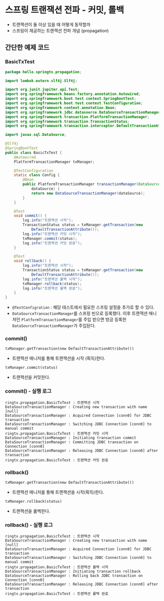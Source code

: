 # 스프링 트랜잭션 전파 - 커밋, 롤백
- 트랜잭션이 둘 이상 있을 때 어떻게 동작할까
- 스프링이 제공하는 트랜잭션 전파 개념 (propagation)

## 간단한 예제 코드
### BasicTxTest
```java
package hello.springtx.propagation;

import lombok.extern.slf4j.Slf4j;

import org.junit.jupiter.api.Test;
import org.springframework.beans.factory.annotation.Autowired;
import org.springframework.boot.test.context.SpringBootTest;
import org.springframework.boot.test.context.TestConfiguration;
import org.springframework.context.annotation.Bean;
import org.springframework.jdbc.datasource.DataSourceTransactionManager;
import org.springframework.transaction.PlatformTransactionManager;
import org.springframework.transaction.TransactionStatus;
import org.springframework.transaction.interceptor.DefaultTransactionAttribute;

import javax.sql.DataSource;

@Slf4j
@SpringBootTest
public class BasicTxTest {
	@Autowired
	PlatformTransactionManager txManager;

	@TestConfiguration
	static class Config {
		@Bean
		public PlatformTransactionManager transactionManager(DataSource
			dataSource) {
			return new DataSourceTransactionManager(dataSource);
		}
	}

	@Test
	void commit() {
		log.info("트랜잭션 시작");
		TransactionStatus status = txManager.getTransaction(new
			DefaultTransactionAttribute());
		log.info("트랜잭션 커밋 시작");
		txManager.commit(status);
		log.info("트랜잭션 커밋 완료");
	}

	@Test
	void rollback() {
		log.info("트랜잭션 시작");
		TransactionStatus status = txManager.getTransaction(new
			DefaultTransactionAttribute());
		log.info("트랜잭션 롤백 시작");
		txManager.rollback(status);
		log.info("트랜잭션 롤백 완료");
	}
}
```
- `@TestConfigration` : 해당 테스트에서 필요한 스프링 설정을 추가로 할 수 있다.
- `DataSourceTransactionManager`를 스프링 빈으로 등록했다. 이후 트랜잭션 매니저인
`PlatformTransactionManager`를 주입 받으면 방금 등록한 `DataSourceTransactionManager`가
주입된다.

### commit()
`txManager.getTransaction(new DefaultTransactionAttribute())`
- 트랜잭션 매니저를 통해 트랜잭션을 시작 (획득)한다.

`txManager.commit(status)`
- 트랜잭션을 커밋한다.

### commit() - 실행 로그
```text
ringtx.propagation.BasicTxTest : 트랜잭션 시작
DataSourceTransactionManager : Creating new transaction with name [null]
DataSourceTransactionManager : Acquired Connection [conn0] for JDBC transaction
DataSourceTransactionManager : Switching JDBC Connection [conn0] to manual commit
ringtx.propagation.BasicTxTest : 트랜잭션 커밋 시작
DataSourceTransactionManager : Initiating transaction commit
DataSourceTransactionManager : Committing JDBC transaction on Connection [conn0]
DataSourceTransactionManager : Releasing JDBC Connection [conn0] after transaction
ringtx.propagation.BasicTxTest : 트랜잭션 커밋 완료
```

### rollback()
`txManager.getTransaction(new DefaultTransactionAttribute())`
- 트랜잭션 매니저를 통해 트랜잭션을 시작(획득)한다.

`txManager.rollback(status)`
- 트랜잭션을 롤백한다.

### rollback() - 실행 로그
```text
ringtx.propagation.BasicTxTest : 트랜잭션 시작
DataSourceTransactionManager : Creating new transaction with name [null]
DataSourceTransactionManager : Acquired Connection [conn0] for JDBC transaction
DataSourceTransactionManager : Switching JDBC Connection [conn0] to manual commit
ringtx.propagation.BasicTxTest : 트랜잭션 롤백 시작
DataSourceTransactionManager : Initiating transaction rollback
DataSourceTransactionManager : Rolling back JDBC transaction on Connection [conn0]
DataSourceTransactionManager : Releasing JDBC Connection [conn0] after transaction
ringtx.propagation.BasicTxTest : 트랜잭션 롤백 완료
```